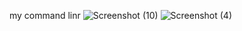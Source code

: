my command linr
![Screenshot (10)](https://user-images.githubusercontent.com/67054522/219977207-86336dd9-2683-4e56-a9f0-278eb7ef773b.png)
![Screenshot (4)](https://user-images.githubusercontent.com/67054522/219977471-993b4548-4940-457b-9f18-427a235e042b.png)
